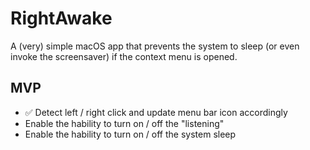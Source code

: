 # RightAwake
A (very) simple macOS app that prevents the system to sleep (or even invoke the screensaver) if the context menu is opened.



## MVP
- ✅ Detect left / right click and update menu bar icon accordingly 
- Enable the hability to turn on / off the "listening"
- Enable the hability to turn on / off the system sleep



